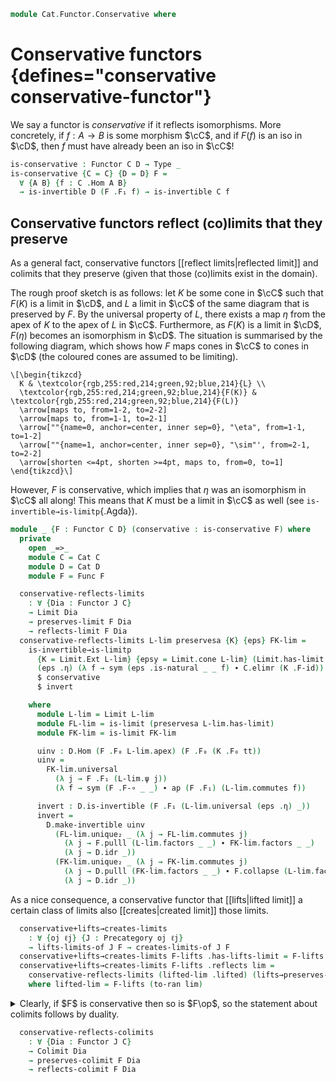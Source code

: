 <!--
```agda
open import Cat.Diagram.Colimit.Base
open import Cat.Diagram.Limit.Base
open import Cat.Functor.Kan.Base
open import Cat.Morphism.Duality
open import Cat.Morphism
open import Cat.Prelude hiding (J)

import Cat.Functor.Reasoning as Func
import Cat.Reasoning as Cat
```
-->

```agda
module Cat.Functor.Conservative where
```

<!--
```agda
private variable
  o h o₁ h₁ : Level
  C D J : Precategory o h
open Precategory
open Functor
open lifts-limit
open creates-limit
open lifts-colimit
open creates-colimit
```
-->

# Conservative functors {defines="conservative conservative-functor"}

We say a functor is _conservative_ if it reflects isomorphisms. More concretely,
if $f : A \to B$ is some morphism $\cC$, and if $F(f)$ is an iso in $\cD$,
then $f$ must have already been an iso in $\cC$!

```agda
is-conservative : Functor C D → Type _
is-conservative {C = C} {D = D} F =
  ∀ {A B} {f : C .Hom A B}
  → is-invertible D (F .F₁ f) → is-invertible C f
```

## Conservative functors reflect (co)limits that they preserve

As a general fact, conservative functors [[reflect limits|reflected limit]]
and colimits that they preserve (given that those (co)limits exist in the
domain).

The rough proof sketch is as follows: let $K$ be some cone in $\cC$ such
that $F(K)$ is a limit in $\cD$, and $L$ a limit in $\cC$ of the same
diagram that is preserved by $F$.
By the universal property of $L$, there exists a map $\eta$ from the apex of $K$
to the apex of $L$ in $\cC$. Furthermore, as $F(K)$ is a limit in $\cD$, $F(\eta)$
becomes an isomorphism in $\cD$.
The situation is summarised by the following diagram, which shows how $F$
maps cones in $\cC$ to cones in $\cD$ (the coloured cones are assumed to
be limiting).

~~~{.quiver}
\[\begin{tikzcd}
  K & \textcolor{rgb,255:red,214;green,92;blue,214}{L} \\
  \textcolor{rgb,255:red,214;green,92;blue,214}{F(K)} & \textcolor{rgb,255:red,214;green,92;blue,214}{F(L)}
  \arrow[maps to, from=1-2, to=2-2]
  \arrow[maps to, from=1-1, to=2-1]
  \arrow[""{name=0, anchor=center, inner sep=0}, "\eta", from=1-1, to=1-2]
  \arrow[""{name=1, anchor=center, inner sep=0}, "\sim"', from=2-1, to=2-2]
  \arrow[shorten <=4pt, shorten >=4pt, maps to, from=0, to=1]
\end{tikzcd}\]
~~~

However, $F$ is conservative, which implies that
$\eta$ was an isomorphism in $\cC$ all along! This means that $K$ must be a limit
in $\cC$ as well (see `is-invertible→is-limitp`{.Agda}).

```agda
module _ {F : Functor C D} (conservative : is-conservative F) where
  private
    open _=>_
    module C = Cat C
    module D = Cat D
    module F = Func F

  conservative-reflects-limits
    : ∀ {Dia : Functor J C}
    → Limit Dia
    → preserves-limit F Dia
    → reflects-limit F Dia
  conservative-reflects-limits L-lim preservesa {K} {eps} FK-lim =
    is-invertible→is-limitp
      {K = Limit.Ext L-lim} {epsy = Limit.cone L-lim} (Limit.has-limit L-lim)
      (eps .η) (λ f → sym (eps .is-natural _ _ f) ∙ C.elimr (K .F-id)) refl
      $ conservative
      $ invert

    where
      module L-lim = Limit L-lim
      module FL-lim = is-limit (preservesa L-lim.has-limit)
      module FK-lim = is-limit FK-lim

      uinv : D.Hom (F .F₀ L-lim.apex) (F .F₀ (K .F₀ tt))
      uinv =
        FK-lim.universal
          (λ j → F .F₁ (L-lim.ψ j))
          (λ f → sym (F .F-∘ _ _) ∙ ap (F .F₁) (L-lim.commutes f))

      invert : D.is-invertible (F .F₁ (L-lim.universal (eps .η) _))
      invert =
        D.make-invertible uinv
          (FL-lim.unique₂ _ (λ j → FL-lim.commutes j)
            (λ j → F.pulll (L-lim.factors _ _) ∙ FK-lim.factors _ _)
            (λ j → D.idr _))
          (FK-lim.unique₂ _ (λ j → FK-lim.commutes j)
            (λ j → D.pulll (FK-lim.factors _ _) ∙ F.collapse (L-lim.factors _ _))
            (λ j → D.idr _))
```

As a nice consequence, a conservative functor that [[lifts|lifted limit]]
a certain class of limits also [[creates|created limit]] those limits.

```agda
  conservative+lifts→creates-limits
    : ∀ {oj ℓj} {J : Precategory oj ℓj}
    → lifts-limits-of J F → creates-limits-of J F
  conservative+lifts→creates-limits F-lifts .has-lifts-limit = F-lifts
  conservative+lifts→creates-limits F-lifts .reflects lim =
    conservative-reflects-limits (lifted-lim .lifted) (lifts→preserves-limit lifted-lim) lim
    where lifted-lim = F-lifts (to-ran lim)
```

<!--
```agda
  conservative→equiv :
    ∀ {A B} {f : C .Hom A B}
    → C.is-invertible f ≃ D.is-invertible (F .F₁ f)
  conservative→equiv = prop-ext! F.F-map-invertible conservative

  conservative^op : is-conservative F.op
  conservative^op inv
    = invertible→co-invertible C
    $ conservative
    $ co-invertible→invertible D inv
```
-->

<details>
<summary>
Clearly, if $F$ is conservative then so is $F\op$, so the statement
about colimits follows by duality.

```agda
  conservative-reflects-colimits
    : ∀ {Dia : Functor J C}
    → Colimit Dia
    → preserves-colimit F Dia
    → reflects-colimit F Dia
```
</summary>

```agda
  conservative-reflects-colimits C-colim preservesa {K} {eta} FK-colim =
    is-invertible→is-colimitp
      {K = Colimit.Ext C-colim} {etay = Colimit.cocone C-colim} (Colimit.has-colimit C-colim)
      (eta .η) (λ f → eta .is-natural _ _ f ∙ C.eliml (K .F-id)) refl
      $ conservative
      $ invert

    where
      module C-colim = Colimit C-colim
      module FC-colim = is-colimit (preservesa C-colim.has-colimit)
      module FK-colim = is-colimit FK-colim

      uinv : D.Hom (F .F₀ (K .F₀ tt)) (F .F₀ C-colim.coapex)
      uinv =
        FK-colim.universal
          (λ j → F .F₁ (C-colim.ψ j))
          (λ f → sym (F .F-∘ _ _) ∙ ap (F .F₁) (C-colim.commutes f))

      invert : D.is-invertible (F .F₁ (C-colim.universal (eta .η) _))
      invert =
        D.make-invertible uinv
          (FK-colim.unique₂ _ (λ j → FK-colim.commutes j)
            (λ j → D.pullr (FK-colim.factors _ _) ∙ F.collapse (C-colim.factors _ _))
            (λ j → D.idl _))
          (FC-colim.unique₂ _ (λ j → FC-colim.commutes j)
            (λ j → F.pullr (C-colim.factors _ _) ∙ FK-colim.factors _ _)
            (λ j → D.idl _))

  conservative+lifts→creates-colimits
    : ∀ {oj ℓj} {J : Precategory oj ℓj}
    → lifts-colimits-of J F → creates-colimits-of J F
  conservative+lifts→creates-colimits F-lifts .has-lifts-colimit = F-lifts
  conservative+lifts→creates-colimits F-lifts .reflects colim =
    conservative-reflects-colimits (lifted-colim .lifted) (lifts→preserves-colimit lifted-colim) colim
    where lifted-colim = F-lifts (to-lan colim)
```
</details>
